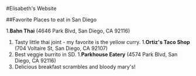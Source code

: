 #Elisabeth's Website

##Favorite Places to eat in San Diego

1.**Bahn Thai** (4646 Park Blvd, San Diego, CA 92116)
  1. Tasty little thai joint - my favorite is the yellow curry.
1.**Ortiz's Taco Shop** (704 Voltaire St, San Diego, CA 92107)
  1. Best veggie burrito in SD.
1.**Parkhouse Eatery** (4574 Park Blvd, San Diego, CA 92116)
  1. Delicious breakfast scrambles and bloody mary's! 
 
